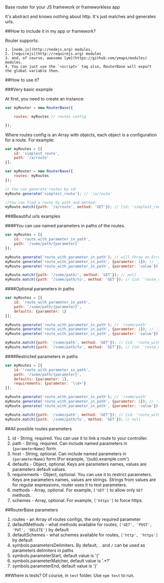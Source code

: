 Base router for your JS framework or frameworkless app

It's abstract and knows nothing about http. It's just matches and generates urls.

##How to include it in my app or framework?

Router supports:

    1. [node.js](http://nodejs.org) modules,
    2. [requirejs](http://requirejs.org) modules
    3. and, of course, awesome [ym](https://github.com/ymaps/modules) modules.
    4. You can just use the `<script>` tag also, RouterBase will export the global variable then.

##How to use it?

###Very basic example

At first, you need to create an instance:

```javascript
var myRouter = new RouterBase({

    routes: myRoutes // routes config

});
```

Where routes config is an Array with objects, each object is a configuration for a route.
For example:

```javascript
var myRoutes = [{
    id: 'simplest_route',
    path: '/a/route'
}];

var myRouter = new RouterBase({
    routes: myRoutes
});

// You can generate routes by id:
myRoute.generate('simplest_route'); // '/a/route'

//You can find a route by path and method:
myRoute.match({path: '/a/route', method: 'GET'}); // {id: 'simplest_route'}
```

###Beautiful urls examples

####You can use named parameters in paths of the routes.
```javascript
var myRoutes = [{
    id: 'route_with_parameter_in_path',
    path: '/some/path/{parameter}'
}];

myRoute.generate('route_with_parameter_in_path'); // will throw an Error, because parameter is needed for the route
myRoute.generate('route_with_parameter_in_path', {parameter: 1}); // '/some/path/1'
myRoute.generate('route_with_parameter_in_path', {parameter: 'value'}); // '/some/path/value'

myRoute.match({path: '/some/path/', method: 'GET'}); // null
myRoute.match({path: '/some/path/to', method: 'GET'}); // {id: 'route_with_parameter_in_path', parameters: {parameter: 'to'}}
```
####Optional parameters in paths
```javascript
var myRoutes = [{
    id: 'route_with_parameter_in_path',
    path: '/some/path/{parameter}',
    defaults: {parameter: 1}
}];

myRoute.generate('route_with_parameter_in_path'); // '/some/path'
myRoute.generate('route_with_parameter_in_path', {parameter: 1}); // '/some/path/1'
myRoute.generate('route_with_parameter_in_path', {parameter: 'value'}); // '/some/path/value'

myRoute.match({path: '/some/path', method: 'GET'}); // {id: 'route_with_parameter_in_path', parameters: {parameter: 1}}
myRoute.match({path: '/some/path/to', method: 'GET'}); // {id: 'route_with_parameter_in_path', parameters: {parameter: 'to'}}
```
####Restricted parameters in paths
```javascript
var myRoutes = [{
    id: 'route_with_parameter_in_path',
    path: '/some/path/{parameter}',
    defaults: {parameter: 1},
    requirements: {parameter: '\\d+'}
}];

myRoute.generate('route_with_parameter_in_path'); // '/some/path'
myRoute.generate('route_with_parameter_in_path', {parameter: 1}); // '/some/path/1'
myRoute.generate('route_with_parameter_in_path', {parameter: 'value'}); // throws an Error, because parameter is not numeric

myRoute.match({path: '/some/path', method: 'GET'}); // {id: 'route_with_parameter_in_path', parameters: {parameter: 1}}
myRoute.match({path: '/some/path/to', method: 'GET'}); // null
```

##All possible routes parameters

1. id - String, required. You can use it to link a route to your controller.
2. path - String, required. Can include named parameters in `{parameterName}` form.
3. host - String, optional. Can include named parameters in `{parameterName}` form (For example, '{sub}.example.com').
4. defaults - Object, optional. Keys are parameters names, values are parameters default values.
5. requirements - Object, optional. You can use it to restrict parameters. Keys are parameters names, values are strings. Strings from values are for regular expressions, router uses it to test parameters.
6. methods - Array, optional. For example, `['GET']` to allow only `GET` methods.
7. schemes - Array, optional. For example, `['https']` to force https.

##RouterBase parameters

1. routes - an Array of routes configs, the only required parameter
2. defaultMethods - what methods available for routes, `['GET', 'POST', 'PUT', 'DELETE']` by default
3. defaultSchemes - what schemes available for routes, `['http', 'https']` by default
4. symbols.parametersDelimiters. By default, `.` and `/` can be used as parameters delimiters in paths
5. symbols.parameterStart, default value is '\{'
6. symbols.parameterMatcher, default value is '.*?'
7. symbols.parameterEnd, default value is '\}'

##Where is tests?
Of course, in `test` folder. Use `npm test` to run.
